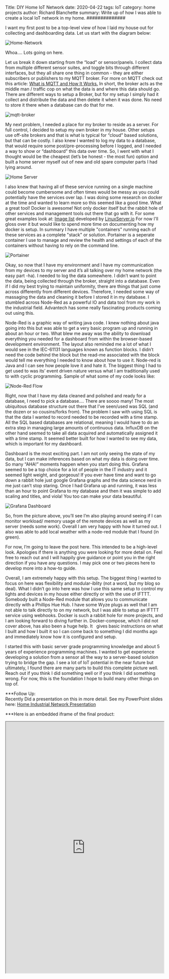 Title: DIY Home IoT Network
date: 2020-04-22
tags: IoT
category: home projects
author: Richard Blanchette
summary: Write up of how I was able to create a local IoT network in my home.
##############

I want my first post to be a top-level view of how I laid my house out for collecting and dashboarding data. Let us start with the diagram below:

![Home-Network]({static}/images/iot-diy/HomeMQTTNetwork.jpg)

Whoa…. Lots going on here.

Let us break it down starting from the “load” or sensor/panels. I collect data from multiple different sensor suites, and toggle bits through different interfaces, but they all share one thing in common - they are either subscribers or publishers to my MQTT broker. For more on MQTT check out this article: [What is MQTT and How It Works.](https://randomnerdtutorials.com/what-is-mqtt-and-how-it-works/) In short, the broker acts as the middle man / traffic cop on what the data is and where this data should go. There are different ways to setup a Broker, but for my setup I simply had it collect and distribute the data and then delete it when it was done. No need to store it there when a database can do that for me.

![mqtt-broker](https://i0.wp.com/randomnerdtutorials.com/wp-content/uploads/2017/01/mqtt_broker.png?resize=750%2C303&ssl=1)

My next problem, I needed a place for my broker to reside as a server. For full control, I decided to setup my own broker in my house. Other setups use off-site brokers and that is what is typical for “cloud” based solutions, but that can be costly. I also knew I wanted to log my data to a database, that would require some post/pre-processing before I logged, and I needed a way to show or “dashboard” this data over time. So, I went with what I thought would be the cheapest (let’s be honest - the most fun) option and built a home server myself out of new and old spare computer parts I had lying around.

![Home Server]({static}/images/iot-diy/homeserver.jpg)

I also knew that having all of these service running on a single machine could become cumbersome and often times would be messy as you could potentially have the services over lap. I was doing some research on docker at the time and wanted to learn more so this seemed like a good time. What a great tool! Docker is awesome! Not only docker itself but the rabbit hole of other services and management tools out there that go with it. For some great examples look at: [Image list](https://fleet.linuxserver.io) developed by [LinuxServer.io](https://www.linuxserver.io) For now I'll gloss over it but would like to spend more time on documenting how my docker is setup. In summary I have multiple "containers" running each of these services as a complete "stack" or solution. Portainer is a seperate container I use to manage and review the health and settings of each of the containers without having to rely on the command line.

![Portainer]({static}/images/iot-diy/portainer.png)

Okay, so now that I have my environment and I have my communication from my devices to my server and it’s all talking over my home network (the easy part -ha). I needed to log the data somewhere. I didn’t want to point the data, being collected through the broker, straight into a database. Even if I did my best trying to maintain uniformity, there are things that just come across differently from different devices. Therefore, I needed some way of massaging the data and cleaning it before I stored it in my database. I stumbled across Node-Red as a powerful IO and data tool from my work in the industrial field. Advantech has some really fascinating products coming out using this.

Node-Red is a graphic way of writing java code. I knew nothing about java going into this but was able to get a very basic program up and running in about an hour or two. What blew me away was the ability to download everything you needed for a dashboard from within the browser-based development environment. The layout also reminded me a lot of what I would see in the IEC-61131 languages known as function blocks. I didn’t need the code behind the block but the read-me associated with the block would tell me everything I needed to know about how to use it. Node-red is Java and I can see how people love it and hate it. The biggest thing I had to get used to was its’ event driven nature versus what I am traditionally used to with cyclic programming. Sample of what some of my code looks like:

![Node-Red Flow]({static}/images/iot-diy/node-red.png)

Right, now that I have my data cleaned and polished and ready for a database, I need to pick a database…. There are soooo many! The most ubiquitous database structure out there that I’ve seen/used was SQL (and the dozen or so cousins/forks from). The problem I saw with using SQL is that the data I wanted to record needed to be recorded with a time stamp. All the SQL based databases are relational, meaning I would have to do an extra step in managing large amounts of continuous data. InfluxDB on the other hand seemed to take all data acquired and automatically assigned it with a time stamp. It seemed better built for how I wanted to see my data, which is important for my dashboard.

Dashboard is the most exciting part. I am not only seeing the state of my data, but I can make inferences based on what my data is doing over time. So many “AHA!” moments happen when you start doing this. Grafana seemed to be a top choice for a lot of people in the IT industry and it seemed light weight, and gorgeous! If you ever have time and want to go down a rabbit hole just google Grafana graphs and the data science nerd in me just can’t stop staring. Once I had Grafana up and running, it was less than an hour to point Grafana to my database and then it was simple to add scaling and titles, and viola! You too can make your data beautiful.

![Grafana Dashboard]({static}/images/iot-diy/grafana.png)

So, from the picture above, you’ll see I’m also playing around seeing if I can monitor workload/ memory usage of the remote devices as well as my server (needs some work). Overall I am very happy with how it turned out. I also was able to add local weather with a node-red module that I found (in green).

For now, I’m going to leave the post here. This intended to be a high-level look. Apologies if there is anything you were looking for more detail on. Feel free to reach out and I will happily give guidance or point you in the right direction if you have any questions. I may pick one or two pieces here to develop more into a how-to guide.

Overall, I am extremely happy with this setup. The biggest thing I wanted to focus on here was flexibility and modular-iblity (not a word, but my blog so deal). What I didn’t go into here was how I use this same setup to control my lights and devices in my house either directly or with the use of IFTTT. Somebody built a Node-Red module that allows you to communicate directly with a Phillips Hue Hub. I have some Wyze plugs as well that I am not able to talk directly to on my network, but I was able to setup an IFTTT service using webhooks. Docker is such a rabbit hole for more projects, and I am looking forward to diving further in. Docker-compose, which I did not cover above, has also been a huge help. It   gives basic instructions on what I built and how I built it so I can come back to something I did months ago and immediately know how it is configured and setup.

I started this with basic server grade programming knowledge and about 5 years of experience programming machines. I wanted to get experience developing a solution from a sensor all the way to a server-based solution trying to bridge the gap. I see a lot of IoT potential in the near future but ultimately, I found there are many parts to build this complete picture well. Reach out if you think I did something well or if you think I did something wrong. For now, this is the foundation I hope to build many other things on top of.

\*\*\*Follow Up:  
Recently Did a presentation on this in more detail. See my PowerPoint slides here: [Home Industrial Network Presentation](https://1drv.ms/p/s!AnRPoczwFXt-gZlFK6aLPQ_aAGvAcQ?e=w1e1Ch)

\*\*\*Here is an embedded iframe of the final product:

<iframe id="inlineFrameExample"
    title="Inline Frame Example"
    width=100%
    height="800"
    src="https://graf.richardphi.dev/d/jorQjxQWk/home?orgId=1&amp;refresh=5s&amp;amp">
</iframe>